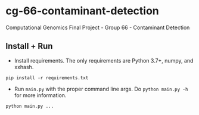 # cg-66-contaminant-detection
Computational Genomics Final Project - Group 66 - Contaminant Detection

## Install + Run
- Install requirements. The only requirements are Python 3.7+, numpy, and xxhash.
```shell
pip install -r requirements.txt
```

- Run `main.py` with the proper command line args. Do `python main.py -h` for more information.
```shell
python main.py ...
```
